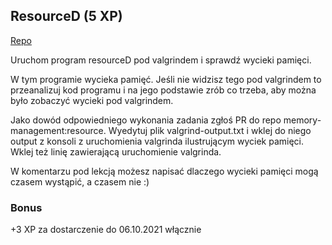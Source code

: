 ## ResourceD (5 XP)

[Repo](https://github.com/coders-school/memory-management/tree/resource)

Uruchom program resourceD pod valgrindem i sprawdź wycieki pamięci.

W tym programie wycieka pamięć. Jeśli nie widzisz tego pod valgrindem to przeanalizuj kod programu i na jego podstawie zrób co trzeba, aby można było zobaczyć wycieki pod valgrindem.

Jako dowód odpowiedniego wykonania zadania zgłoś PR do repo memory-management:resource. Wyedytuj plik valgrind-output.txt i wklej do niego output z konsoli z uruchomienia valgrinda ilustrującym wyciek pamięci. Wklej też linię zawierającą uruchomienie valgrinda.

W komentarzu pod lekcją możesz napisać dlaczego wycieki pamięci mogą czasem wystąpić, a czasem nie :)

### Bonus

+3 XP za dostarczenie do 06.10.2021 włącznie
